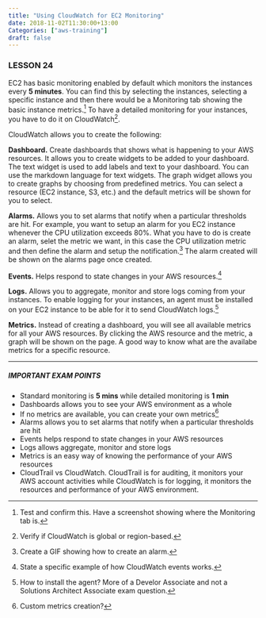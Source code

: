```yaml
---
title: "Using CloudWatch for EC2 Monitoring"
date: 2018-11-02T11:30:00+13:00
Categories: ["aws-training"]
draft: false
---
```


### LESSON 24

EC2 has basic monitoring enabled by default which monitors the instances every **5 minutes**. You can find this by selecting the instances, selecting a specific instance and then there would be a Monitoring tab showing the basic instance metrics.[^1] To have a detailed monitoring for your instances, you have to do it on CloudWatch[^2].

CloudWatch allows you to create the following:

**Dashboard.** Create dashboards that shows what is happening to your AWS resources. It allows you to create widgets to be added to your dashboard. The text widget is used to add labels and text to your dashboard. You can use the markdown language for text widgets. The graph widget allows you to create graphs by choosing from predefined metrics. You can select a resource (EC2 instance, S3, etc.) and the default metrics will be shown for you to select.

**Alarms.** Allows you to set alarms that notify when a particular thresholds are hit. For example, you want to setup an alarm for you EC2 instance whenever the CPU utilization exceeds 80%. What you have to do is create an alarm, selet the metric we want, in this case the CPU utilization metric and then define the alarm and setup the notification.[^3] The alarm created will be shown on the alarms page once created.


**Events.** Helps respond to state changes in your AWS resources.[^4]


**Logs.** Allows you to aggregate, monitor and store logs coming from your instances. To enable logging for your instances, an agent must be installed on your EC2 instance to be able for it to send CloudWatch logs.[^5]


**Metrics.** Instead of creating a dashboard, you will see all available metrics for all your AWS resources. By clicking the AWS resource and the metric, a graph will be shown on the page. A good way to know what are the availabe metrics for a specific resource.

---

##### IMPORTANT EXAM POINTS

* Standard monitoring is **5 mins** while detailed monitoring is **1 min**
* Dashboards allows you to see your AWS environment as a whole
* If no metrics are available, you can create your own metrics[^6]
* Alarms allows you to set alarms that notify when a particular thresholds are hit
* Events helps respond to state changes in your AWS resources
* Logs allows aggregate, monitor and store logs
* Metrics is an easy way of knowing the performance of your AWS resources
* CloudTrail vs CloudWatch. CloudTrail is for auditing, it monitors your AWS account activities while CloudWatch is for logging, it monitors the resources and performance of your AWS environment.

[^1]: Test and confirm this. Have a screenshot showing where the Monitoring tab is.
[^2]: Verify if CloudWatch is global or region-based.
[^3]: Create a GIF showing how to create an alarm.
[^4]: State a specific example of how CloudWatch events works.
[^5]: How to install the agent? More of a Develor Associate and not a Solutions Architect Associate exam question.
[^6]: Custom metrics creation?
